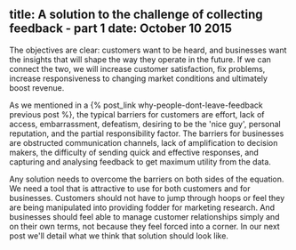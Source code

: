 title: A solution to the challenge of collecting feedback - part 1
date: October 10 2015
---
The objectives are clear: customers want to be heard, and businesses want the insights that will shape the way they operate in the future. If we can connect the two, we will increase customer satisfaction, fix problems, increase responsiveness to changing market conditions and ultimately boost revenue.

As we mentioned in a {% post_link why-people-dont-leave-feedback previous post %}, the typical barriers for customers are effort, lack of access, embarrassment, defeatism, desiring to be the 'nice guy', personal reputation, and the partial responsibility factor. The barriers for businesses are obstructed communication channels, lack of amplification to decision makers, the difficulty of sending quick and effective responses, and capturing and analysing feedback to get maximum utility from the data.

Any solution needs to overcome the barriers on both sides of the equation. We need a tool that is attractive to use for both customers and for businesses. Customers should not have to jump through hoops or feel they are being manipulated into providing fodder for marketing research. And businesses should feel able to manage customer relationships simply and on their own terms, not because they feel forced into a corner. In our next post we'll detail what we think that solution should look like.